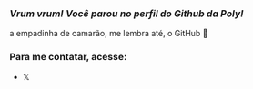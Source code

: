 ### *Vrum vrum! Você parou no perfil do Github da Poly!*

a empadinha de camarão, me lembra até, o GitHub 💙

### Para me contatar, acesse:
- 𝕏
